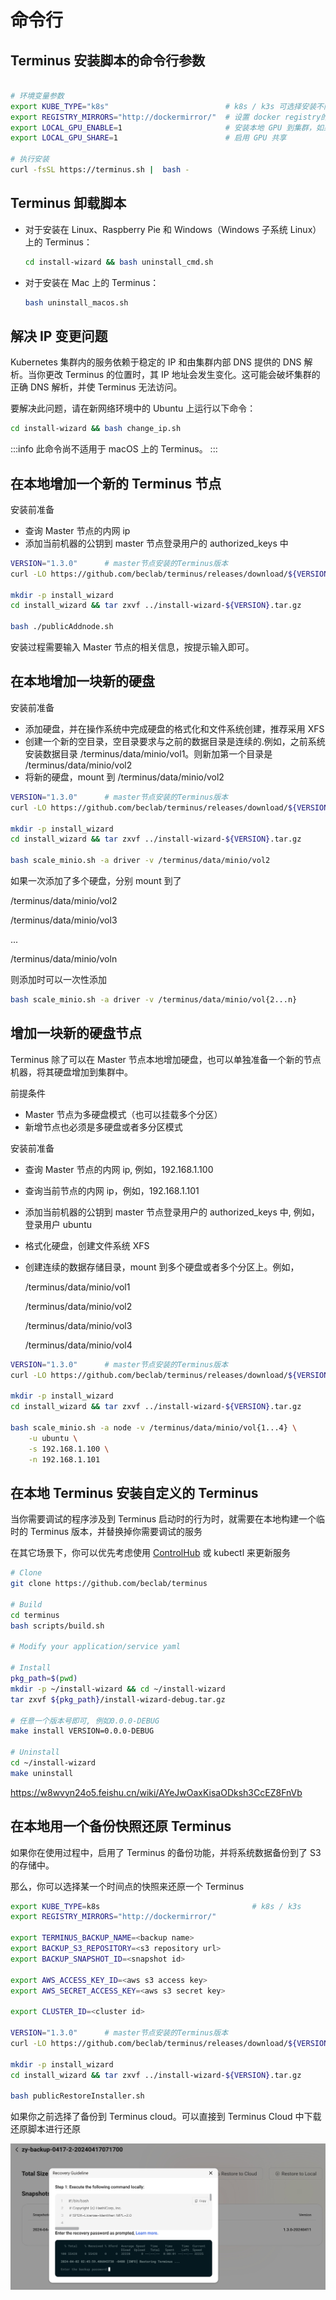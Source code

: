 # 命令行

## Terminus 安装脚本的命令行参数

```sh

# 环境变量参数
export KUBE_TYPE="k8s"                          # k8s / k3s 可选择安装不同的版本，默认 k3s
export REGISTRY_MIRRORS="http://dockermirror/"  # 设置 docker registry的 mirror 地址
export LOCAL_GPU_ENABLE=1                       # 安装本地 GPU 到集群，如果节点上安装了GPU
export LOCAL_GPU_SHARE=1                        # 启用 GPU 共享

# 执行安装
curl -fsSL https://terminus.sh |  bash -

```
## Terminus 卸载脚本

- 对于安装在 Linux、Raspberry Pie 和 Windows（Windows 子系统 Linux）上的 Terminus：

  ```sh
  cd install-wizard && bash uninstall_cmd.sh
  ```

- 对于安装在 Mac 上的 Terminus：

  ```sh
  bash uninstall_macos.sh
  ```

## 解决 IP 变更问题

Kubernetes 集群内的服务依赖于稳定的 IP 和由集群内部 DNS 提供的 DNS 解析。当你更改 Terminus 的位置时，其 IP 地址会发生变化。这可能会破坏集群的正确 DNS 解析，并使 Terminus 无法访问。

要解决此问题，请在新网络环境中的 Ubuntu 上运行以下命令：

```sh
cd install-wizard && bash change_ip.sh
```

:::info
此命令尚不适用于 macOS 上的 Terminus。
:::

## 在本地增加一个新的 Terminus 节点

安装前准备

- 查询 Master 节点的内网 ip
- 添加当前机器的公钥到 master 节点登录用户的 authorized_keys 中

```sh
VERSION="1.3.0"      # master节点安装的Terminus版本
curl -LO https://github.com/beclab/terminus/releases/download/${VERSION}/install-wizard-v${VERSION}.tar.gz

mkdir -p install_wizard
cd install_wizard && tar zxvf ../install-wizard-${VERSION}.tar.gz

bash ./publicAddnode.sh

```

安装过程需要输入 Master 节点的相关信息，按提示输入即可。

## 在本地增加一块新的硬盘

安装前准备

- 添加硬盘，并在操作系统中完成硬盘的格式化和文件系统创建，推荐采用 XFS
- 创建一个新的空目录，空目录要求与之前的数据目录是连续的.例如，之前系统安装数据目录 /terminus/data/minio/vol1。则新加第一个目录是 /terminus/data/minio/vol2
- 将新的硬盘，mount 到 /terminus/data/minio/vol2

```sh
VERSION="1.3.0"      # master节点安装的Terminus版本
curl -LO https://github.com/beclab/terminus/releases/download/${VERSION}/install-wizard-v${VERSION}.tar.gz

mkdir -p install_wizard
cd install_wizard && tar zxvf ../install-wizard-${VERSION}.tar.gz

bash scale_minio.sh -a driver -v /terminus/data/minio/vol2

```

如果一次添加了多个硬盘，分别 mount 到了

/terminus/data/minio/vol2

/terminus/data/minio/vol3

...

/terminus/data/minio/voln

则添加时可以一次性添加

```sh
bash scale_minio.sh -a driver -v /terminus/data/minio/vol{2...n}
```

## 增加一块新的硬盘节点

Terminus 除了可以在 Master 节点本地增加硬盘，也可以单独准备一个新的节点机器，将其硬盘增加到集群中。

前提条件

- Master 节点为多硬盘模式（也可以挂载多个分区）
- 新增节点也必须是多硬盘或者多分区模式

安装前准备

- 查询 Master 节点的内网 ip, 例如，192.168.1.100
- 查询当前节点的内网 ip，例如，192.168.1.101
- 添加当前机器的公钥到 master 节点登录用户的 authorized_keys 中, 例如，登录用户 ubuntu
- 格式化硬盘，创建文件系统 XFS
- 创建连续的数据存储目录，mount 到多个硬盘或者多个分区上。例如，

  /terminus/data/minio/vol1

  /terminus/data/minio/vol2

  /terminus/data/minio/vol3

  /terminus/data/minio/vol4

```sh
VERSION="1.3.0"      # master节点安装的Terminus版本
curl -LO https://github.com/beclab/terminus/releases/download/${VERSION}/install-wizard-v${VERSION}.tar.gz

mkdir -p install_wizard
cd install_wizard && tar zxvf ../install-wizard-${VERSION}.tar.gz

bash scale_minio.sh -a node -v /terminus/data/minio/vol{1...4} \
    -u ubuntu \
    -s 192.168.1.100 \
    -n 192.168.1.101

```

## 在本地 Terminus 安装自定义的 Terminus

当你需要调试的程序涉及到 Terminus 启动时的行为时，就需要在本地构建一个临时的 Terminus 版本，并替换掉你需要调试的服务

在其它场景下，你可以优先考虑使用 [ControlHub](../../../how-to/terminus/controlhub/index.md) 或 kubectl 来更新服务

```sh
# Clone
git clone https://github.com/beclab/terminus

# Build
cd terminus
bash scripts/build.sh

# Modify your application/service yaml

# Install
pkg_path=$(pwd)
mkdir -p ~/install-wizard && cd ~/install-wizard
tar zxvf ${pkg_path}/install-wizard-debug.tar.gz

# 任意一个版本号即可, 例如0.0.0-DEBUG
make install VERSION=0.0.0-DEBUG

# Uninstall
cd ~/install-wizard
make uninstall
```

https://w8wvyn24o5.feishu.cn/wiki/AYeJwOaxKisaODksh3CcEZ8FnVb

## 在本地用一个备份快照还原 Terminus

如果你在使用过程中，启用了 Terminus 的备份功能，并将系统数据备份到了 S3 的存储中。

那么，你可以选择某一个时间点的快照来还原一个 Terminus

```sh
export KUBE_TYPE=k8s                                  # k8s / k3s
export REGISTRY_MIRRORS="http://dockermirror/"

export TERMINUS_BACKUP_NAME=<backup name>
export BACKUP_S3_REPOSITORY=<s3 repository url>
export BACKUP_SNAPSHOT_ID=<snapshot id>

export AWS_ACCESS_KEY_ID=<aws s3 access key>
export AWS_SECRET_ACCESS_KEY=<aws s3 secret key>

export CLUSTER_ID=<cluster id>

VERSION="1.3.0"      # master节点安装的Terminus版本
curl -LO https://github.com/beclab/terminus/releases/download/${VERSION}/install-wizard-v${VERSION}.tar.gz

mkdir -p install_wizard
cd install_wizard && tar zxvf ../install-wizard-${VERSION}.tar.gz

bash publicRestoreInstaller.sh

```

如果你之前选择了备份到 Terminus cloud。可以直接到 Terminus Cloud 中下载还原脚本进行还原

![restore](images/restore.jpg)
